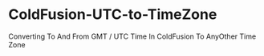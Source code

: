 # ColdFusion-UTC-to-TimeZone
Converting To And From GMT / UTC Time In ColdFusion To AnyOther Time Zone
